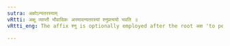 ```yaml
---
sutra: अक्षोऽन्यतरस्याम्
vRtti: अक्षू व्याप्तौ भौवादिकः अस्मादन्यतरस्यां श्नुप्रत्ययो भवति ॥
vRtti_eng: The affix श्नु is optionally employed after the root अक्ष 'to pervade', when a _sarvadhatuķa_ affix denoting an agent, follows.

---
```

